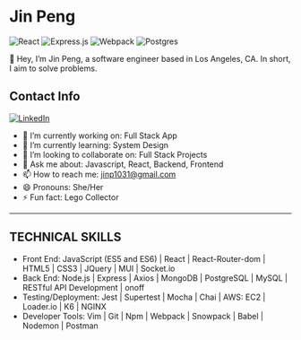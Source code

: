 # Jin Peng
![React](https://img.shields.io/badge/react-%2320232a.svg?style=for-the-badge&logo=react&logoColor=%2361DAFB) ![Express.js](https://img.shields.io/badge/express.js-%23404d59.svg?style=for-the-badge&logo=express&logoColor=%2361DAFB) ![Webpack](https://img.shields.io/badge/webpack-%238DD6F9.svg?style=for-the-badge&logo=webpack&logoColor=black) ![Postgres](https://img.shields.io/badge/postgres-%23316192.svg?style=for-the-badge&logo=postgresql&logoColor=white)

👋 Hey, I’m Jin Peng, a software engineer based in Los Angeles, CA. In short, I aim to solve problems.

## Contact Info
[![LinkedIn](https://img.shields.io/badge/linkedin-%230077B5.svg?style=for-the-badge&logo=linkedin&logoColor=white)](https://www.linkedin.com/in/jinpeng307) 

- 🔭 I’m currently working on: Full Stack App
- 🌱 I’m currently learning: System Design
- 👯 I’m looking to collaborate on: Full Stack Projects
- 💬 Ask me about: Javascript, React, Backend, Frontend
- 📫 How to reach me: jinp1031@gmail.com
- 😄 Pronouns: She/Her
- ⚡ Fun fact: Lego Collector

---
## TECHNICAL SKILLS
- Front End: JavaScript (ES5 and ES6) | React | React-Router-dom | HTML5 | CSS3 | JQuery | MUI | Socket.io
- Back End: Node.js | Express | Axios | MongoDB | PostgreSQL | MySQL | RESTful API Development | onoff
- Testing/Deployment: Jest | Supertest | Mocha | Chai | AWS: EC2 | Loader.io | K6 | NGINX
- Developer Tools: Vim | Git | Npm | Webpack | Snowpack | Babel | Nodemon | Postman
